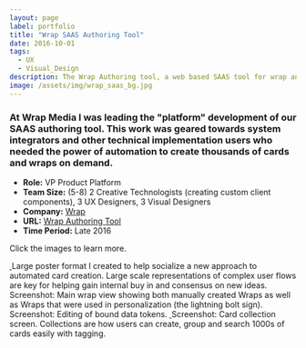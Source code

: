 ```yaml
---
layout: page
label: portfolio
title: "Wrap SAAS Authoring Tool"
date: 2016-10-01
tags:
  - UX
  - Visual_Design
description: The Wrap Authoring tool, a web based SAAS tool for wrap and card creation.
image: /assets/img/wrap_saas_bg.jpg
---
```


### At Wrap Media I was leading the "platform" development of our SAAS authoring tool. This work was geared towards system integrators and other technical implementation users who needed the power of automation to create thousands of cards and wraps on demand. 


+ **Role:** VP Product Platform
+ **Team Size:** (5-8) 2 Creative Technologists (creating custom client components), 3 UX Designers, 3 Visual Designers 
+ **Company:** [Wrap](https://wrap.co/)
+ **URL:** [Wrap Authoring Tool](https://authoring.wrap.co/)
+ **Time Period:** Late 2016

Click the images to learn more. 

<a href="/assets/img/wrap_saas_img4.jpg" data-fancybox="gallery" data-caption="Large poster format I created to help socialize a new approach to automated card creation. Large scale representations of complex user flows are key for helping gain internal buy in and consensus on new ideas. ">
  <img src="/assets/img/wrap_saas_img4.jpg" alt="" />
</a>
Large poster format I created to help socialize a new approach to automated card creation. Large scale representations of complex user flows are key for helping gain internal buy in and consensus on new ideas.

<a href="/assets/img/wrap_saas_img1.jpg" data-fancybox="gallery" data-caption="Screenshot: Main wrap view showing both manually created Wraps as well as Wraps that were used in personalization (the lightning bolt sign).">
  <img src="/assets/img/wrap_saas_img1.jpg" alt="" />
</a>
Screenshot: Main wrap view showing both manually created Wraps as well as Wraps that were used in personalization (the lightning bolt sign).

<a href="/assets/img/wrap_saas_img2.jpg" data-fancybox="gallery" data-caption="Screenshot: Editing of bound data tokens.">
  <img src="/assets/img/wrap_saas_img2.jpg" alt="" />
</a>
Screenshot: Editing of bound data tokens.

<a href="/assets/img/wrap_saas_img3.jpg" data-fancybox="gallery" data-caption="Screenshot: Card collection screen. Collections are how users can create, group and search 1000s of cards easily with tagging.">
  <img src="/assets/img/wrap_saas_img3.jpg" alt="" />
</a>
Screenshot: Card collection screen. Collections are how users can create, group and search 1000s of cards easily with tagging.